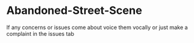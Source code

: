 # Abandoned-Street-Scene
If any concerns or issues come about voice them vocally or just make a complaint in the issues tab
